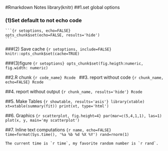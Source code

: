 #Rmarkdown Notes
library(knitr)
##1.set global options
### (1)Set default to not echo code
	```{r setoptions, echo=FALSE}
	opts_chunk$set(echo=FALSE, results='hide')
	```
###(2) Save cache
	```{r setoptions, include=FALSE}
	knitr::opts_chunk$set(cache=TRUE)
	```
	
###(3)figure
	```{r setoptions}
	opts_chunk$set(fig.heigth:numeric, fig.width: numeric)
	```


##2.R chunk
	```{r code_name}
	Rcode
	```
##3. report without code
	```{r chunk_name, echo=FALSE}
	Rcode
	```

##4. report without output
	```{r chunk_name, results='hide'}
	Rcode
	```

##5.	Make Tables
	```{r showtable, results='asis'}
	library(xtable)
	xt=xtable(summary(fit))
	print(xt, type='html')
	```
	
##6. Graphics
	```{r scatterplot, fig.height=4}
	par(mar=c(5,4,1,1), las=1)
	plot(x, y, main='my scatterplot')
	```

##7. Inline text computations
	```{r name, echo=FALSE}
	time=format(Sys.time(), '%a %b %d %X %Y')
	rand=rnorm(1)
	```
	
	The current time is `r time`, my favorite random number is `r rand`.
	

